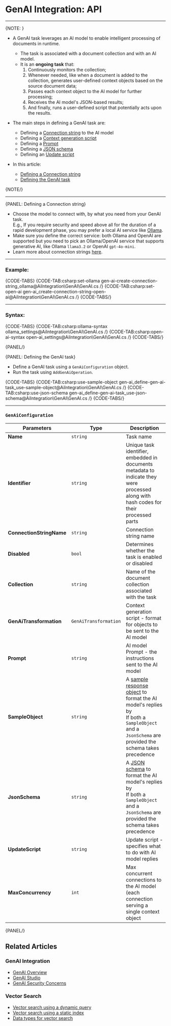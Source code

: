 # GenAI Integration: API
---

{NOTE: }

* A GenAI task leverages an AI model to enable intelligent processing of documents in runtime.  
   * The task is associated with a document collection and with an AI model.  
   * It is an **ongoing task** that:  
      1. Continuously monitors the collection;  
      2. Whenever needed, like when a document is added to the collection, generates 
         user-defined context objects based on the source document data;  
      3. Passes each context object to the AI model for further processing;  
      4. Receives the AI model's JSON-based results;  
      5. And finally, runs a user-defined script that potentially acts upon the results.  

* The main steps in defining a GenAI task are:  
   * Defining a [Connection string](../../ai-integration/gen-ai-integration/gen-ai-api#defining-a-connection-string) 
     to the AI model  
   * Defining a [Context generation script](../../ai-integration/gen-ai-integration/gen-ai-overview#the-elements_context-objects)  
   * Defining a [Prompt](../../ai-integration/gen-ai-integration/gen-ai-overview#the-elements_prompt)  
   * Defining a [JSON schema](../../ai-integration/gen-ai-integration/gen-ai-overview#the-elements_json-schema)  
   * Defining an [Update script](../../ai-integration/gen-ai-integration/gen-ai-overview#the-elements_update-script)  

* In this article:
    * [Defining a Connection string](../../ai-integration/gen-ai-integration/gen-ai-api#defining-a-connection-string)
    * [Defining the GenAI task](../../ai-integration/gen-ai-integration/gen-ai-api#defining-the-genai-task)

{NOTE/}

---

{PANEL: Defining a Connection string}

* Choose the model to connect with, by what you need from your GenAI task.  
  E.g., If you require security and speed above all for the duration of a rapid 
  development phase, you may prefer a local AI service like [Ollama](../../ai-integration/connection-strings/ollama).  
* Make sure you define the correct service: both Ollama and OpenAI are supported 
  but you need to pick an Ollama/OpenAI service that supports generative AI, 
  like Ollama `llama3.2` or OpenAI `gpt-4o-mini`.  
* Learn more about connection strings [here](../../ai-integration/connection-strings/connection-strings-overview).  

---

### Example:

{CODE-TABS}
{CODE-TAB:csharp:set-ollama gen-ai-create-connection-string_ollama@AiIntegration\GenAI\GenAI.cs /}
{CODE-TAB:csharp:set-open-ai gen-ai_create-connection-string-open-ai@AiIntegration\GenAI\GenAI.cs /}
{CODE-TABS/}

---

### Syntax:

{CODE-TABS}
{CODE-TAB:csharp:ollama-syntax ollama_settings@AiIntegration\GenAI\GenAI.cs /}
{CODE-TAB:csharp:open-ai-syntax open-ai_settings@AiIntegration\GenAI\GenAI.cs /}
{CODE-TABS/}

{PANEL/}

{PANEL: Defining the GenAI task}

* Define a GenAI task using a `GenAiConfiguration` object.  
* Run the task using `AddGenAiOperation`.  

{CODE-TABS}
{CODE-TAB:csharp:use-sample-object gen-ai_define-gen-ai-task_use-sample-object@AiIntegration\GenAI\GenAI.cs /}
{CODE-TAB:csharp:use-json-schema gen-ai_define-gen-ai-task_use-json-schema@AiIntegration\GenAI\GenAI.cs /}
{CODE-TABS/}

---

### `GenAiConfiguration`

| Parameters | Type | Description |
| ------------- | ------------- | ----- |
| **Name** | `string` | Task name |
| **Identifier** | `string` | Unique task identifier, embedded in documents metadata to indicate they were processed along with hash codes for their processed parts |
| **ConnectionStringName** | `string` | Connection string name |
| **Disabled** | `bool` | Determines whether the task is enabled or disabled |
| **Collection** | `string` | Name of the document collection associated with the task |
| **GenAiTransformation** | `GenAiTransformation` | Context generation script - format for objects to be sent to the AI model |
| **Prompt** | `string` | AI model Prompt - the instructions sent to the AI model |
| **SampleObject** | `string` | A [sample response object](../../ai-integration/gen-ai-integration/gen-ai-overview#the-elements_json-schema) to format the AI model's replies by <br> If both a `SampleObject` and a `JsonSchema` are provided the schema takes precedence |
| **JsonSchema** | `string` | A [JSON schema](../../ai-integration/gen-ai-integration/gen-ai-overview#the-elements_json-schema) to format the AI model's replies by <br> If both a `SampleObject` and a `JsonSchema` are provided the schema takes precedence |
| **UpdateScript** | `string` | Update script - specifies what to do with AI model replies |
| **MaxConcurrency** | `int` | Max concurrent connections to the AI model (each connection serving a single context object |

{PANEL/}

## Related Articles

### GenAI Integration

- [GenAI Overview](../../ai-integration/gen-ai-integration/gen-ai-overview)
- [GenAI Studio](../../ai-integration/gen-ai-integration/gen-ai-studio)
- [GenAI Security Concerns](../../ai-integration/gen-ai-integration/gen-ai-security-concerns)

### Vector Search

- [Vector search using a dynamic query](../../ai-integration/vector-search/vector-search-using-dynamic-query.markdown)
- [Vector search using a static index](../../ai-integration/vector-search/vector-search-using-static-index.markdown)
- [Data types for vector search](../../ai-integration/vector-search/data-types-for-vector-search)
